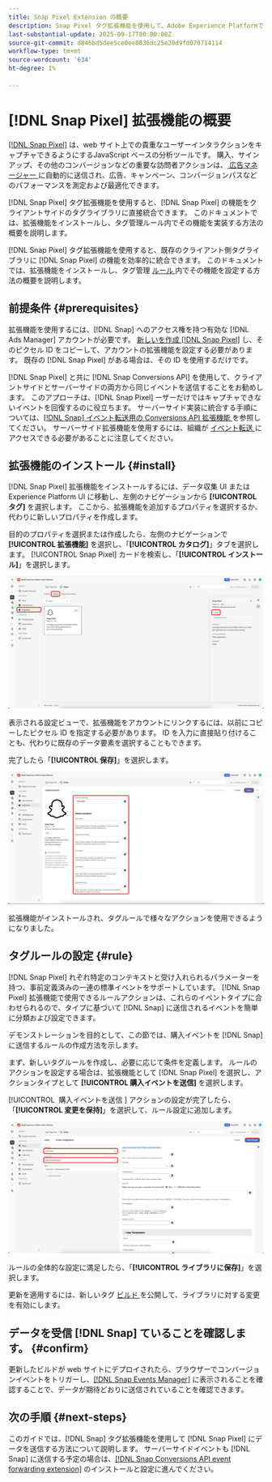 ```yaml
---
title: Snap Pixel Extension の概要
description: Snap Pixel タグ拡張機能を使用して、Adobe Experience Platformでの価値のあるユーザーインタラクションをキャプチャする方法を説明します。
last-substantial-update: 2025-09-17T00:00:00Z
source-git-commit: d846bd5dee5ce0ee8836dc25e20d9fd070714114
workflow-type: tm+mt
source-wordcount: '634'
ht-degree: 1%

---
```


# [!DNL Snap Pixel] 拡張機能の概要

[[!DNL Snap Pixel]](https://businesshelp.snapchat.com/s/article/snap-pixel-about) は、web サイト上での貴重なユーザーインタラクションをキャプチャできるようにするJavaScript ベースの分析ツールです。 購入、サインアップ、その他のコンバージョンなどの重要な訪問者アクションは、[ 広告マネージャー ](http://ads.snapchat.com/) に自動的に送信され、広告、キャンペーン、コンバージョンパスなどのパフォーマンスを測定および最適化できます。

[!DNL Snap Pixel] タグ拡張機能を使用すると、[!DNL Snap Pixel] の機能をクライアントサイドのタグライブラリに直接統合できます。 このドキュメントでは、拡張機能をインストールし、タグ管理ルール内でその機能を実装する方法の概要を説明します。

[!DNL Snap Pixel] タグ拡張機能を使用すると、既存のクライアント側タグライブラリに [!DNL Snap Pixel] の機能を効率的に統合できます。 このドキュメントでは、拡張機能をインストールし、タグ管理 [ ルール ](../../../ui/managing-resources/rules.md) 内でその機能を設定する方法の概要を説明します。

## 前提条件 {#prerequisites}

拡張機能を使用するには、[!DNL Snap] へのアクセス権を持つ有効な [!DNL Ads Manager] アカウントが必要です。 [ 新しいを作成  [!DNL Snap Pixel]](https://forbusiness.snapchat.com/advertising/snap-pixel#about) し、そのピクセル ID をコピーして、アカウントの拡張機能を設定する必要があります。 既存の [!DNL Snap Pixel] がある場合は、その ID を使用するだけです。

[!DNL Snap Pixel] と共に [!DNL Snap Conversions API] を使用して、クライアントサイドとサーバーサイドの両方から同じイベントを送信することをお勧めします。 このアプローチは、[!DNL Snap Pixel] ーザーだけではキャプチャできないイベントを回復するのに役立ちます。 サーバーサイド実装に統合する手順については、[[!DNL Snap]  イベント転送用の Conversions API 拡張機能 ](../../server/snap/overview.md) を参照してください。 サーバーサイド拡張機能を使用するには、組織が [ イベント転送 ](../../../ui/event-forwarding/overview.md) にアクセスできる必要があることに注意してください。

## 拡張機能のインストール {#install}

[!DNL Snap Pixel] 拡張機能をインストールするには、データ収集 UI またはExperience Platform UI に移動し、左側のナビゲーションから **[!UICONTROL タグ]** を選択します。 ここから、拡張機能を追加するプロパティを選択するか、代わりに新しいプロパティを作成します。

目的のプロパティを選択または作成したら、左側のナビゲーションで **[!UICONTROL 拡張機能]** を選択し、「**[!UICONTROL カタログ]**」タブを選択します。 [!UICONTROL Snap Pixel] カードを検索し、「**[!UICONTROL インストール]**」を選択します。

![ データ収集 UI で [!UICONTROL Snap Pixel] 拡張機能用に選択されている [!UICONTROL &#x200B; インストール &#x200B;] ボタン ](./images/install.png)

表示される設定ビューで、拡張機能をアカウントにリンクするには、以前にコピーしたピクセル ID を指定する必要があります。 ID を入力に直接貼り付けることも、代わりに既存のデータ要素を選択することもできます。

完了したら「**[!UICONTROL 保存]**」を選択します。

![ 拡張機能の設定ビューでデータ要素として提供された [!DNL Pixel] ID。](./images/configure.png)

拡張機能がインストールされ、タグルールで様々なアクションを使用できるようになりました。

## タグルールの設定 {#rule}

[!DNL Snap Pixel] れぞれ特定のコンテキストと受け入れられるパラメーターを持つ、事前定義済みの一連の標準イベントをサポートしています。 [!DNL Snap Pixel] 拡張機能で使用できるルールアクションは、これらのイベントタイプに合わせられるので、タイプに基づいて [!DNL Snap] に送信されるイベントを簡単に分類および設定できます。

デモンストレーションを目的として、この節では、購入イベントを [!DNL Snap] に送信するルールの作成方法を示します。

まず、新しいタグルールを作成し、必要に応じて条件を定義します。 ルールのアクションを設定する場合は、拡張機能として [!DNL Snap Pixel] を選択し、アクションタイプとして **[!UICONTROL 購入イベントを送信]** を選択します。

[!UICONTROL &#x200B; 購入イベントを送信 &#x200B;] アクションの設定が完了したら、「**[!UICONTROL 変更を保持]**」を選択して、ルール設定に追加します。

![ データ収集 UI でルール用に選択された [!UICONTROL &#x200B; 購入イベントを送信 &#x200B;] アクションタイプ ](./images/action-type.png)

ルールの全体的な設定に満足したら、「**[!UICONTROL ライブラリに保存]**」を選択します。

更新を適用するには、新しいタグ [ ビルド ](../../../ui/publishing/builds.md) を公開して、ライブラリに対する変更を有効にします。

## データを受信 [!DNL Snap] ていることを確認します。 {#confirm}

更新したビルドが web サイトにデプロイされたら、ブラウザーでコンバージョンイベントをトリガーし、[[!DNL Snap Events Manager]](https://businesshelp.snapchat.com/s/article/events-manager) に表示されることを確認することで、データが期待どおりに送信されていることを確認できます。

## 次の手順 {#next-steps}

このガイドでは、[!DNL Snap] タグ拡張機能を使用して [!DNL Snap Pixel] にデータを送信する方法について説明します。 サーバーサイドイベントも [!DNL Snap] に送信する予定の場合は、[[!DNL Snap Conversions API event forwarding extension]](../../server/snap/overview.md) のインストールと設定に進んでください。
